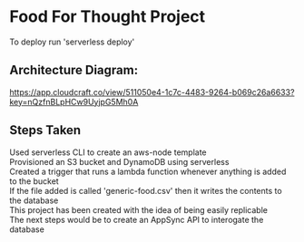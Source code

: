 # Food For Thought Project

To deploy run 'serverless deploy'

## Architecture Diagram:
https://app.cloudcraft.co/view/511050e4-1c7c-4483-9264-b069c26a6633?key=nQzfnBLpHCw9UyjpG5Mh0A


## Steps Taken
Used serverless CLI to create an aws-node template\
Provisioned an S3 bucket and DynamoDB using serverless\
Created a trigger that runs a lambda function whenever anything is added to the bucket\
If the file added is called 'generic-food.csv' then it writes the contents to the database\
This project has been created with the idea of being easily replicable\
The next steps would be to create an AppSync API to interogate the database
